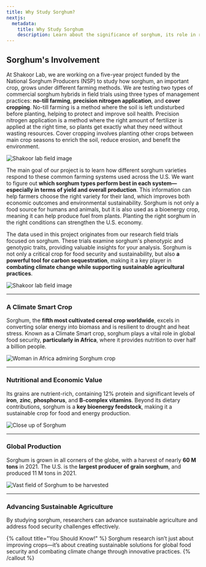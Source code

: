 ```yaml
---
title: Why Study Sorghum?
nextjs:
  metadata:
    title: Why Study Sorghum
    description: Learn about the significance of sorghum, its role in research, and how it contributes to sustainability and food security.
---
```


## Sorghum's Involvement

At Shakoor Lab, we are working on a five-year project funded by the National Sorghum Producers (NSP) to study how sorghum, an important crop, grows under different farming methods. We are testing two types of commercial sorghum hybrids in field trials using three types of management practices: **no-till farming**, **precision nitrogen application**, and **cover cropping**. No-till farming is a method where the soil is left undisturbed before planting, helping to protect and improve soil health. Precision nitrogen application is a method where the right amount of fertilizer is applied at the right time, so plants get exactly what they need without wasting resources. Cover cropping involves planting other crops between main crop seasons to enrich the soil, reduce erosion, and benefit the environment.

![Shakoor lab field image](/images/Core_Concepts/Sorghum/Sorghum2.webp)

The main goal of our project is to learn how different sorghum varieties respond to these common farming systems used across the U.S. We want to figure out **which sorghum types perform best in each system—especially in terms of yield and overall production**. This information can help farmers choose the right variety for their land, which improves both economic outcomes and environmental sustainability. Sorghum is not only a food source for humans and animals, but it is also used as a bioenergy crop, meaning it can help produce fuel from plants. Planting the right sorghum in the right conditions can strengthen the U.S. economy.

The data used in this project originates from our research field trials focused on sorghum. These trials examine sorghum's phenotypic and genotypic traits, providing valuable insights for your analysis. Sorghum is not only a critical crop for food security and sustainability, but also **a powerful tool for carbon sequestration**, making it a key player in **combating climate change while supporting sustainable agricultural practices**.

![Shakoor lab field image](/images/Core_Concepts/Sorghum/Sorghum1.webp)

---

### A Climate Smart Crop

Sorghum, the **fifth most cultivated cereal crop worldwide**, excels in converting solar energy into biomass and is resilient to drought and heat stress. Known as a Climate Smart crop, sorghum plays a vital role in global food security, **particularly in Africa**, where it provides nutrition to over half a billion people.

![Woman in Africa admiring Sorghum crop](/images/Core_Concepts/Sorghum/Sorghum3.webp)

---

### Nutritional and Economic Value

Its grains are nutrient-rich, containing 12% protein and significant levels of **iron**, **zinc**, **phosphorus**, and **B-complex vitamins**. Beyond its dietary contributions, sorghum is a **key bioenergy feedstock**, making it a sustainable crop for food and energy production.

![Close up of Sorghum](/images/Core_Concepts/Sorghum/Sorghum4.webp)

---

### Global Production

Sorghum is grown in all corners of the globe, with a harvest of nearly **60 M tons** in 2021. The U.S. is the **largest producer of grain sorghum**, and produced 11 M tons in 2021.

![Vast field of Sorghum to be harvested](/images/Core_Concepts/Sorghum/Sorghum5.webp)

---

### Advancing Sustainable Agriculture

By studying sorghum, researchers can advance sustainable agriculture and address food security challenges effectively.

{% callout title="You Should Know!" %}
Sorghum research isn’t just about improving crops—it’s about creating sustainable solutions for global food security and combating climate change through innovative practices.
{% /callout %}
